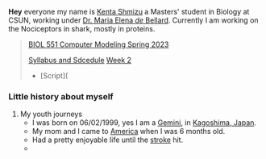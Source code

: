**Hey** everyone my name is [Kenta Shmizu](https://www.instagram.com/p/CNGjeLmDxoH/) a Masters' student in Biology at CSUN, working under [Dr. Maria Elena _de_ Bellard](http://www.csun.edu/~bellard/index.html). Currently I am working on the Nociceptors in shark, mostly in proteins. 

> [BIOL 551 Computer Modeling Spring 2023](https://github.com/Biol551-CSUN/Shimizu)  
> 
> [Syllabus and Sdcedule](file:///Users/kentashimizu/Downloads/syllabus_Computer%20Modeling%20Spring%202023_UPDATED.pdf)
> [Week 2](https://github.com/Biol551-CSUN/Shimizu/tree/main/Week_02)
> * [Script](


### Little history about myself ##################################################################################
1. My youth journeys
   * I was born on 06/02/1999, yes I am a [Gemini](https://en.wikipedia.org/wiki/Gemini_(astrology)), in [Kagoshima, Japan](https://en.wikipedia.org/wiki/Kagoshima).
   * My mom and I came to [America](https://en.wikipedia.org/wiki/United_States) when I was 6 months old.
   * Had a pretty enjoyable life until the [stroke](https://www.cdc.gov/stroke/about.htm#:~:text=A%20stroke%2C%20sometimes%20called%20a,term%20disability%2C%20or%20even%20death.) hit.
   * 
 
